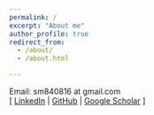 ```yaml
---
permalink: /
excerpt: "About me"
author_profile: true
redirect_from: 
  - /about/
  - /about.html

---
```

Email: sm840816 at gmail.com <br>
\[ [LinkedIn](https://www.linkedin.com/in/yu-siang-huang-b88669141/) | [GitHub](https://github.com/remyhuang) | [Google Scholar](https://scholar.google.com.tw/citations?user=QA28Z3wAAAAJ&hl=zh-TW) \] 

